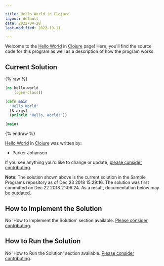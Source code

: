 ```yaml
---

title: Hello World in Clojure
layout: default
date: 2022-04-28
last-modified: 2022-10-11

---
```


Welcome to the [Hello World](https://sampleprograms.io/projects/hello-world) in [Clojure](https://sampleprograms.io/languages/clojure) page! Here, you'll find the source code for this program as well as a description of how the program works.

## Current Solution

{% raw %}

```clojure
(ns hello-world
	(:gen-class))

(defn main
  "Hello World"
  [& args]
  (println "Hello, World!"))

(main)
```

{% endraw %}

[Hello World](https://sampleprograms.io/projects/hello-world) in [Clojure](https://sampleprograms.io/languages/clojure) was written by:

- Parker Johansen

If you see anything you'd like to change or update, [please consider contributing](https://github.com/TheRenegadeCoder/sample-programs).

**Note**: The solution shown above is the current solution in the Sample Programs repository as of Dec 23 2018 15:29:16. The solution was first committed on Dec 22 2018 21:06:24. As a result, documentation below may be outdated.

## How to Implement the Solution

No 'How to Implement the Solution' section available. [Please consider contributing](https://github.com/TheRenegadeCoder/sample-programs-website).

## How to Run the Solution

No 'How to Run the Solution' section available. [Please consider contributing](https://github.com/TheRenegadeCoder/sample-programs-website).